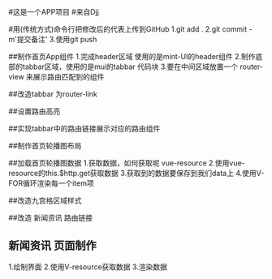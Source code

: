 #这是一个APP项目
#来自Djj

#用(传统方式)命令行把修改后的代表上传到GitHub
1.git add .
2.git commit -m'提交备注'
3.使用git push


##制作首页App组件
1.完成header区域 使用的是mint-UI的header组件
2.制作底部的tabbar区域，使用的是mui的tabbar 代码块
3.要在中间区域放置一个 router-view  来展示路由匹配到的组件

##改造tabbar 为router-link  

##设置路由高亮

##实现tabbar中的路由链接展示对应的路由组件

##制作首页轮播图布局

##加载首页轮播图数据
1.获取数据，如何获取呢  vue-resource
2.使用vue-resource的this.$http.get获取数据
3.获取到的数据要保存到我们data上
4.使用V-FOR循环渲染每一个item项

##改造九宫格区域样式

##改造 新闻资讯 路由链接

## 新闻资讯 页面制作
1.绘制界面 
2.使用V-resource获取数据
3.渲染数据
